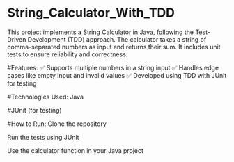 # String_Calculator_With_TDD
This project implements a String Calculator in Java, following the Test-Driven Development (TDD) approach. The calculator takes a string of comma-separated numbers as input and returns their sum. It includes unit tests to ensure reliability and correctness.

#Features:
✅ Supports multiple numbers in a string input
✅ Handles edge cases like empty input and invalid values
✅ Developed using TDD with JUnit for testing

#Technologies Used:
Java

#JUnit (for testing)

#How to Run:
Clone the repository

Run the tests using JUnit

Use the calculator function in your Java project
